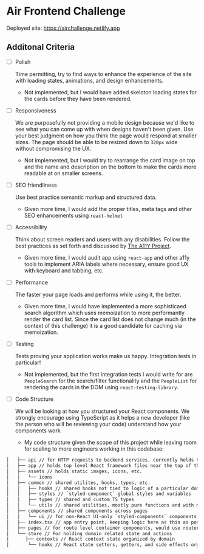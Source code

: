 # Air Frontend Challenge
Deployed site: https://airchallenge.netlify.app

## Additonal Criteria
- [ ]  Polish

    Time permitting, try to find ways to enhance the experience of the site with loading states, animations, and design enhancements.

    * Not implemented, but I would have added skeloton loading states for the cards before they have been rendered.

- [ ]  Responsiveness

    We are purposefully not providing a mobile design because we'd like to see what you can come up with when designs haven't been given. Use your best judgment on how you think the page would respond at smaller sizes. The page should be able to be resized down to `320px` wide without compromising the UX.

    * Not implemented, but I would try to rearrange the card image on top and the name and description on the bottom to make the cards more readable at on smaller screens.

- [ ]  SEO friendliness

    Use best practice semantic markup and structured data.

    * Given more time, I would add the proper titles, meta tags and other SEO enhancements using `react-helmet`

- [ ]  Accessibility

    Think about screen readers and users with any disabilities. Follow the best practices as set forth and discussed by [The A11Y Project](https://a11yproject.com/).

    * Given more time, I would audit app using `react-app` and other a11y tools to implement ARIA labels where necessary, ensure good UX with keyboard and tabbing, etc.

- [ ]  Performance

    The faster your page loads and performs while using it, the better.

    * Given more time, I would have implemented a more sophisticaed search algorithm which uses memoization to more performantly render the card list. Since the card list does not change much (in the context of this challenge) it is a good candidate for caching via memoization.

- [ ]  Testing

    Tests proving your application works make us happy. Integration tests in particular!

    * Not implemented, but the first integration tests I would write for are `PeopleSearch` for the search/filter  functionality and the `PeopleList` for rendering the cards in the DOM using `react-testing-library`.

- [ ]  Code Structure

    We will be looking at how you structured your React components. We strongly encourage using TypeScript as it helps a new developer (like the person who will be reviewing your code) understand how your components work

    * My code structure given the scope of this project while leaving room for scaling to more engineers working in this codebase:

```sh
│   ├── api // for HTTP requests to backend services, currently holds the the mock function to get list of people
│   ├── app // holds top level React framework files near the top of the component hierarchy
│   ├── assets // holds static images, icons, etc.
│   │   └── icons
│   ├── common // shared utilites, hooks, types, etc.
│   │   ├── hooks // shared hooks not tied to logic of a particular domain
│   │   ├── styles // `styled-component` global styles and variables
│   │   ├── types // shared and custom TS types
│   │   └── utils // shared utilities, mostly pure functions and with minimal side effets
│   ├── components // shared components across pages
│   │   └── ui // for non-React UI-only `styled-components` components
│   ├── index.tsx // app entry point, keeping logic here as thin as possible
│   ├── pages // for route level container components, would use router like `react-router` if challenge involved multiple pages
│   └── store // For holding domain related state and actions
|      ├── contexts // React context state organized by domain
│       └── hooks // React state setters, getters, and side effects organized by domain
```